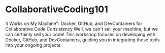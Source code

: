 # CollaborativeCoding101
It Works on My Machine": Docker, GitHub, and DevContainers for Collaborative Code Consistency  Well, we can't sell your machine, but we can certainly sell your code! This workshop focuses on developing with Docker, GitHub, and DevContainers, guiding you in integrating these tools into your ongoing projects.
